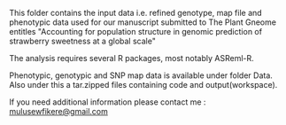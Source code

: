 This folder contains the input data i.e. refined genotype, map file and phenotypic data used for our manuscript submitted to The Plant Gneome entitles "Accounting for population structure in genomic prediction of strawberry sweetness at a global scale"

The analysis requires several R packages, most notably ASReml-R.

Phenotypic, genotypic and SNP map data is available under folder Data. Also under this a tar.zipped files containing code and output(workspace).

If you need additional information please contact me : mulusewfikere@gmail.com
